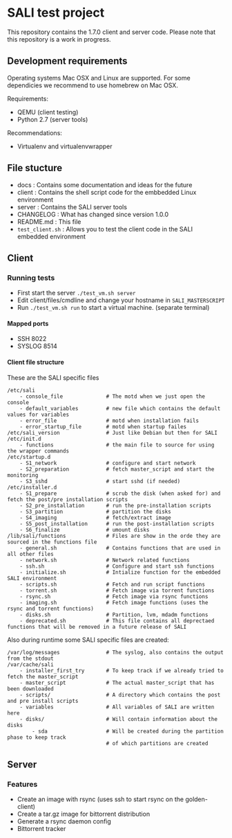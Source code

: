 # SALI test project

This repository contains the 1.7.0 client and server code. Please note that this repository is a work in progress.

## Development requirements

Operating systems Mac OSX and Linux are supported. For some dependicies we recommend to use homebrew on Mac OSX.

Requirements:
 * QEMU (client testing)
 * Python 2.7 (server tools)

Recommendations:
 * Virtualenv and virtualenvwrapper

## File stucture

 * docs : Contains some documentation and ideas for the future
 * client : Contains the shell script code for the embbedded Linux environment
 * server : Contains the SALI server tools
 * CHANGELOG : What has changed since version 1.0.0
 * README.md : This file
 * `test_client.sh` : Allows you to test the client code in the SALI embedded environment

## Client

### Running tests
 * First start the server `./test_vm.sh server`
 * Edit client/files/cmdline and change your hostname in `SALI_MASTERSCRIPT`
 * Run `./test_vm.sh run` to start a virtual machine. (separate terminal)

#### Mapped ports
 * SSH 8022
 * SYSLOG 8514

#### Client file structure
These are the SALI specific files
```
/etc/sali
    - console_file              # The motd when we just open the console
    - default_variables         # new file which contains the default values for variables
    - error_file                # motd when installation fails
    - error_startup_file        # motd when startup failes
/etc/sali_version               # Just like Debian but then for SALI
/etc/init.d
    - functions                 # the main file to source for using the wrapper commands
/etc/startup.d
    - S1_network                # configure and start network
    - S2_preparation            # fetch master_script and start the monitoring
    - S3_sshd                   # start sshd (if needed)
/etc/installer.d
    - S1_prepare                # scrub the disk (when asked for) and fetch the post/pre installation scripts
    - S2_pre_installation       # run the pre-installation scripts
    - S3_partition              # partition the disks
    - S4_imaging                # fetch/extract image
    - S5_post_installation      # run the post-installation scripts
    - S6_finalize               # umount disks
/lib/sali/functions             # Files are show in the orde they are sourced in the functions file
    - general.sh                # Contains functions that are used in all other files
    - network.sh                # Network related functions
    - ssh.sh                    # Configure and start ssh functions
    - initialize.sh             # Intialize function for the embedded SALI environment
    - scripts.sh                # Fetch and run script functions
    - torrent.sh                # Fetch image via torrent functions
    - rsync.sh                  # Fetch image via rsync functions
    - imaging.sh                # Fetch image functions (uses the rsync and torrent functions)
    - disks.sh                  # Partition, lvm, mdadm functions
    - deprecated.sh             # This file contains all deprectaed functions that will be removed in a future release of SALI
```

Also during runtime some SALI specific files are created:
```
/var/log/messages               # The syslog, also contains the output from the stdout
/var/cache/sali
    - installer_first_try       # To keep track if we already tried to fetch the master_script
    - master_script             # The actual master_script that has been downloaded
    - scripts/                  # A directory which contains the post and pre install scripts
    - variables                 # All variables of SALI are written here
    - disks/                    # Will contain information about the disks
        - sda                   # Will be created during the partition phase to keep track
                                # of which partitions are created
```

## Server

### Features
 * Create an image with rsync (uses ssh to start rsync on the golden-client)
 * Create a tar.gz image for bittorrent distribution
 * Generate a rsync daemon config
 * Bittorrent tracker
